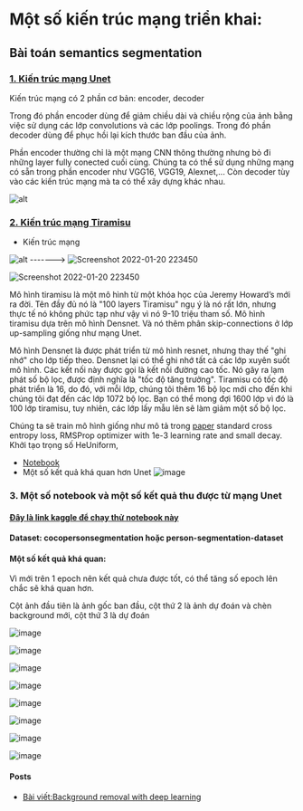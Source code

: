 # Một số kiến trúc mạng triển khai:
## Bài toán semantics segmentation
### [1. Kiến trúc mạng Unet](https://arxiv.org/pdf/1505.04597.pdf)
Kiến trúc mạng có 2 phần cơ bản: encoder, decoder

Trong đó phần encoder dùng để giảm chiều dài và chiều rộng của ảnh bằng việc sử dụng các lớp convolutions và các lớp poolings. Trong đó phần decoder dùng để phục hồi lại kích thước ban đầu của ảnh. 

Phần encoder thường chỉ là một mạng CNN thông thường nhưng bỏ đi những layer fully conected cuối cùng. Chúng ta có thể sử dụng những mạng có sẵn trong phần encoder như VGG16, VGG19, Alexnet,... Còn decoder tùy vào các kiến trúc mạng mà ta có thể xây dựng khác nhau.

![alt](https://i.imgur.com/lKZGO0C.png)


### [2. Kiến trúc mạng Tiramisu](https://arxiv.org/pdf/1611.09326.pdf)

* Kiến trúc mạng

![alt](https://miro.medium.com/max/694/0*8y3DsK9cGoW9tpne.) -------> ![Screenshot 2022-01-20 223450](https://user-images.githubusercontent.com/72034584/150370352-499f67c9-1d87-48c5-857f-cc8ddd4f6a6c.png)

![Screenshot 2022-01-20 223450](https://user-images.githubusercontent.com/72034584/150372015-5adb61f7-bdcd-4bc9-8774-ca478626ced8.png)

Mô hình tiramisu là một mô hình từ một khóa học của Jeremy Howard’s mới ra đời. Tên đầy đủ nó là "100 layers Tiramisu" ngụ ý là nó rất lớn, nhưng thực tế nó không phức tạp như vậy vì nó 9-10 triệu tham số. Mô hình tiramisu dựa trên mô hình Densnet. Và nó thêm phân skip-connections ở lớp up-sampling giống như mạng Unet.  

Mô hình Densnet là được phát triển từ mô hình resnet, nhưng thay thế "ghi nhớ" cho lớp tiếp theo. Densnet lại có thể ghi nhớ tất cả các lớp xuyên suốt mô hình. Các kết nối này được gọi là kết nối đường cao tốc. Nó gây ra lạm phát số bộ lọc, được định nghĩa là "tốc độ tăng trưởng". Tiramisu có tốc độ phát triển là 16, do đó, với mỗi lớp, chúng tôi thêm 16 bộ lọc mới cho đến khi chúng tôi đạt đến các lớp 1072 bộ lọc. Bạn có thể mong đợi 1600 lớp vì đó là 100 lớp tiramisu, tuy nhiên, các lớp lấy mẫu lên sẽ làm giảm một số bộ lọc.


Chúng ta sẽ train mô hình giống như mô tả trong [paper](https://arxiv.org/pdf/1611.09326.pdf) standard cross entropy loss, RMSProp optimizer with 1e-3 learning rate and small decay. Khởi tạo trọng số HeUniform, 






* [Notebook](https://files.fast.ai/part2/lesson14/)
* Một số kết quả khá quan hơn Unet
![image](https://user-images.githubusercontent.com/72034584/150340219-2df1e1eb-9589-4e2f-a090-fd1a460a458c.png)

















### 3. Một số notebook và một số kết quả thu được từ mạng Unet
#### [Đây là link kaggle để chạy thử notebook này](https://www.kaggle.com/acousticmusic/unet-removal-background-ver1)

#### Dataset: cocopersonsegmentation hoặc person-segmentation-dataset

#### Một số kết quả khá quan:
Vì mới trên 1 epoch nên kết quả chưa được tốt, có thể tăng số epoch lên chắc sẽ khá quan hơn.

Cột ảnh đầu tiên là ảnh gốc ban đầu, cột thứ 2 là ảnh dự đoán và chèn background mới, cột thứ 3 là dự đoán

![image](https://user-images.githubusercontent.com/72034584/149666138-9d4c3a96-3b2d-4e82-8137-13513fb8b5fc.png)

![image](https://user-images.githubusercontent.com/72034584/149666148-52af094f-6531-4238-b657-0719730ebca3.png)

![image](https://user-images.githubusercontent.com/72034584/149666157-16c04a82-5012-4aae-b539-e8c3f838e7b6.png)

![image](https://user-images.githubusercontent.com/72034584/149666178-2b960a1a-db01-44af-82b6-e5798ff293a9.png)

![image](https://user-images.githubusercontent.com/72034584/150349372-3a9f7a71-0cc4-461f-ac32-c8f52ec1e96f.png)

![image](https://user-images.githubusercontent.com/72034584/150349302-3ffc4b1e-e9ef-4267-9aac-df5c6e89ae8e.png)

![image](https://user-images.githubusercontent.com/72034584/150354486-6489cafe-8a41-4a6f-8f83-caac9caa5cb9.png)

![image](https://user-images.githubusercontent.com/72034584/150356631-cbdda2f4-0c99-4b00-b7e2-d2056b1120af.png)


#### Posts
* [Bài viết:Background removal with deep learning](https://towardsdatascience.com/background-removal-with-deep-learning-c4f2104b3157)

